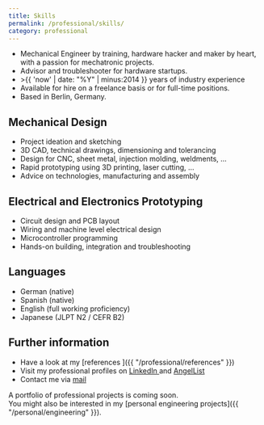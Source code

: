 ```yaml
---
title: Skills
permalink: /professional/skills/
category: professional
---
```



* Mechanical Engineer by training, hardware hacker and maker by heart, with a passion for mechatronic projects.
* Advisor and troubleshooter for hardware startups.
* &gt;{{ 'now' | date: "%Y" | minus:2014 }} years of industry experience
* Available for hire on a freelance basis or for full-time positions.
* Based in Berlin, Germany.

## Mechanical Design

* Project ideation and sketching
* 3D CAD, technical drawings, dimensioning and tolerancing
* Design for CNC, sheet metal, injection molding, weldments, ...
* Rapid prototyping using 3D printing, laser cutting, ...
* Advice on technologies, manufacturing and assembly

## Electrical and Electronics Prototyping

* Circuit design and PCB layout
* Wiring and machine level electrical design
* Microcontroller programming
* Hands-on building, integration and troubleshooting

## Languages

* German (native)
* Spanish (native)
* English (full working proficiency)
* Japanese (JLPT N2 / CEFR B2)

## Further information

* Have a look at my [references <i class='fa fa-comment'></i>]({{ "/professional/references" }})
* Visit my professional profiles on [LinkedIn <i class='fa fa-linkedin-square'></i>](http://www.linkedin.com/in/rojasdaniel) and [AngelList <i class='fa fa-angellist'></i>](https://angel.co/formatc1702)
* Contact me via [mail <i class='fa fa-paper-plane'></i>](mailto:hello@danielrojas.net)

A portfolio of professional projects is coming soon.
<br />
You might also be interested in my [personal engineering projects]({{ "/personal/engineering" }}).

